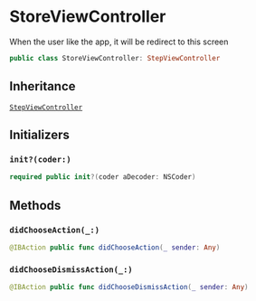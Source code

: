 # StoreViewController

When the user like the app, it will be redirect to this screen

``` swift
public class StoreViewController: StepViewController 
```

## Inheritance

[`StepViewController`](/StepViewController)

## Initializers

### `init?(coder:)`

``` swift
required public init?(coder aDecoder: NSCoder) 
```

## Methods

### `didChooseAction(_:)`

``` swift
@IBAction public func didChooseAction(_ sender: Any) 
```

### `didChooseDismissAction(_:)`

``` swift
@IBAction public func didChooseDismissAction(_ sender: Any) 
```
